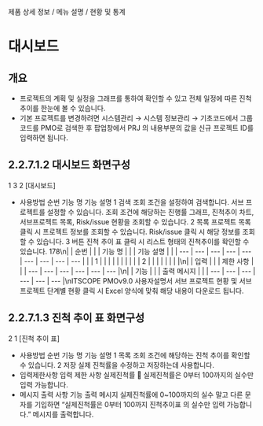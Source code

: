 <!--breadcrumb:제품 상세 정보 / 메뉴 설명 / 현황 및 통계--><span class="md-breadcrumb">제품 상세 정보 / 메뉴 설명 / 현황 및 통계</span>
# 대시보드
<!--5th-h2-toc-->
## 개요

- 프로젝트의 계획 및 실정을 그래프를 통하여 확인할 수 있고 전체 일정에 따른 진척추이를 한눈에 볼 수 있습니다.
- 기본 프로젝트를 변경하려면 시스템관리 → 시스템 정보관리 → 기초코드에서 그룹코드를 PMO로 검색한 후 팝업창에서 PRJ
의 내용부분의 값을 신규 프로젝트 ID를 입력하면 됩니다.
## 2.2.7.1.2 대시보드 화면구성
1 3
2
[대시보드]
- 사용방법
순번 기능 명 기능 설명
1 검색 조회 조건을 설정하여 검색합니다. 서브 프로젝트를 설정할 수 있습니다.
조회 조건에 해당하는 진행률 그래프, 진척추이 차트, 서브프로젝트 목록,
Risk/issue 현황을 조회할 수 있습니다.
2 목록
프로젝트 목록 클릭 시 프로젝트 정보를 조회할 수 있습니다.
Risk/issue 클릭 시 해당 정보를 조회할 수 있습니다.
3 버튼 진척 추이 표 클릭 시 리스트 형태의 진척추이를 확인할 수 있습니다.
178\n|  | 순번 |  |  | 기능 명 |  |  | 기능 설명 |  |
| --- | --- | --- | --- | --- | --- | --- | --- | --- |
|  | 1 |  |  |  |  |  |  |  |
|  | 2 |  |  |  |  |  |  |  |\n|  | 입력 |  |  | 제한 사항 |  |
| --- | --- | --- | --- | --- | --- |\n|  | 기능 |  |  | 출력 메시지 |  |
| --- | --- | --- | --- | --- | --- |\nITSCOPE PMOv9.0 사용자설명서
서브 프로젝트 현황 및 서브 프로젝트 단계별 현황 클릭 시 Excel 양식에 맞춰
해당 내용이 다운로드 됩니다.
## 2.2.7.1.3 진척 추이 표 화면구성
2
1
[진척 추이 표]
- 사용방법
순번 기능 명 기능 설명
1 목록 조회 조건에 해당하는 진척 추이를 확인할 수 있습니다.
2 저장 실제 진척률을 수정하고 저장하는데 사용합니다.
- 입력제한사항
입력 제한 사항
실제진척률  실제진척률은 0부터 100까지의 실수만 입력 가능합니다.
- 메시지 출력 사항
기능 출력 메시지
실제진척률에 0~100까지의 실수 말고 다른 문자를 기입하면 “실제진척률은 0부터 100까지
진척추이표
의 실수만 입력 가능합니다.” 메시지를 출력합니다.

